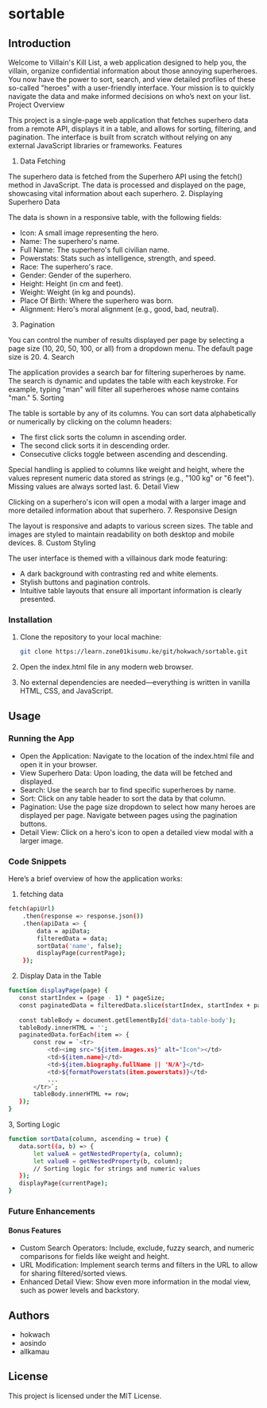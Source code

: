 # sortable

## Introduction

Welcome to Villain's Kill List, a web application designed to help you, the villain, organize confidential information about those annoying superheroes. You now have the power to sort, search, and view detailed profiles of these so-called "heroes" with a user-friendly interface. Your mission is to quickly navigate the data and make informed decisions on who’s next on your list.
Project Overview

This project is a single-page web application that fetches superhero data from a remote API, displays it in a table, and allows for sorting, filtering, and pagination. The interface is built from scratch without relying on any external JavaScript libraries or frameworks.
Features
1. Data Fetching

The superhero data is fetched from the Superhero API using the fetch() method in JavaScript. The data is processed and displayed on the page, showcasing vital information about each superhero.
2. Displaying Superhero Data

The data is shown in a responsive table, with the following fields:

- Icon: A small image representing the hero.
- Name: The superhero's name.
- Full Name: The superhero's full civilian name.
- Powerstats: Stats such as intelligence, strength, and speed.
- Race: The superhero's race.
- Gender: Gender of the superhero.
- Height: Height (in cm and feet).
- Weight: Weight (in kg and pounds).
- Place Of Birth: Where the superhero was born.
- Alignment: Hero's moral alignment (e.g., good, bad, neutral).

3. Pagination

You can control the number of results displayed per page by selecting a page size (10, 20, 50, 100, or all) from a dropdown menu. The default page size is 20.
4. Search

The application provides a search bar for filtering superheroes by name. The search is dynamic and updates the table with each keystroke. For example, typing "man" will filter all superheroes whose name contains "man."
5. Sorting

The table is sortable by any of its columns. You can sort data alphabetically or numerically by clicking on the column headers:

- The first click sorts the column in ascending order.
- The second click sorts it in descending order.
- Consecutive clicks toggle between ascending and descending.

Special handling is applied to columns like weight and height, where the values represent numeric data stored as strings (e.g., "100 kg" or "6 feet"). Missing values are always sorted last.
6. Detail View

Clicking on a superhero's icon will open a modal with a larger image and more detailed information about that superhero.
7. Responsive Design

The layout is responsive and adapts to various screen sizes. The table and images are styled to maintain readability on both desktop and mobile devices.
8. Custom Styling

The user interface is themed with a villainous dark mode featuring:

- A dark background with contrasting red and white elements.
- Stylish buttons and pagination controls.
- Intuitive table layouts that ensure all important information is clearly presented.

### Installation

1. Clone the repository to your local machine:
    ```bash
    git clone https://learn.zone01kisumu.ke/git/hokwach/sortable.git
    ```
2.  Open the index.html file in any modern web browser.

3. No external dependencies are needed—everything is written in vanilla HTML, CSS, and JavaScript.

## Usage
### Running the App

- Open the Application: Navigate to the location of the index.html file and open it in your browser.
- View Superhero Data: Upon loading, the data will be fetched and displayed.
- Search: Use the search bar to find specific superheroes by name.
- Sort: Click on any table header to sort the data by that column.
- Pagination: Use the page size dropdown to select how many heroes are displayed per page. Navigate between pages using the pagination buttons.
- Detail View: Click on a hero's icon to open a detailed view modal with a larger image.

### Code Snippets

Here’s a brief overview of how the application works:

1. fetching data
```bash
fetch(apiUrl)
    .then(response => response.json())
    .then(apiData => {
        data = apiData;
        filteredData = data;
        sortData('name', false);
        displayPage(currentPage);
    });
```
 2. Display Data in the Table
 ```bash
 function displayPage(page) {
    const startIndex = (page - 1) * pageSize;
    const paginatedData = filteredData.slice(startIndex, startIndex + pageSize);
    
    const tableBody = document.getElementById('data-table-body');
    tableBody.innerHTML = '';
    paginatedData.forEach(item => {
        const row = `<tr>
            <td><img src="${item.images.xs}" alt="Icon"></td>
            <td>${item.name}</td>
            <td>${item.biography.fullName || 'N/A'}</td>
            <td>${formatPowerstats(item.powerstats)}</td>
            ...
        </tr>`;
        tableBody.innerHTML += row;
    });
}
```
 3, Sorting Logic
 ```bash
 function sortData(column, ascending = true) {
    data.sort((a, b) => {
        let valueA = getNestedProperty(a, column);
        let valueB = getNestedProperty(b, column);
        // Sorting logic for strings and numeric values
    });
    displayPage(currentPage);
}
```
### Future Enhancements
#### Bonus Features

- Custom Search Operators: Include, exclude, fuzzy search, and numeric comparisons for fields like weight and height.
- URL Modification: Implement search terms and filters in the URL to allow for sharing filtered/sorted views.
- Enhanced Detail View: Show even more information in the modal view, such as power levels and backstory.

## Authors
- hokwach
- aosindo
- allkamau

## License

This project is licensed under the MIT License.
